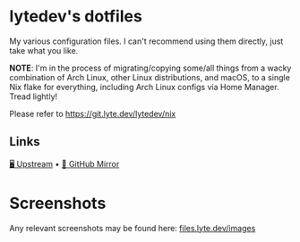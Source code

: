 # lytedev's dotfiles

My various configuration files. I can't recommend using them directly, just
take what you like.

**NOTE**: I'm in the process of migrating/copying some/all things from a wacky
combination of Arch Linux, other Linux distributions, and macOS, to a single
Nix flake for everything, including Arch Linux configs via Home Manager. Tread
lightly!

Please refer to https://git.lyte.dev/lytedev/nix

## Links

[🖥️ Upstream][upstream] • [🐙 GitHub Mirror][github]

# Screenshots

Any relevant screenshots may be found here:
[files.lyte.dev/images](https://files.lyte.dev/images/)

[upstream]: https://git.lyte.dev/lytedev/dotfiles
[github]: https://github.com/lytedev/dotfiles
[desktop-screenshot]: https://files.lyte.dev/unix/desktop-screenshot.png
[battlestation-photo]: https://files.lyte.dev/unix/battlestation.jpg
